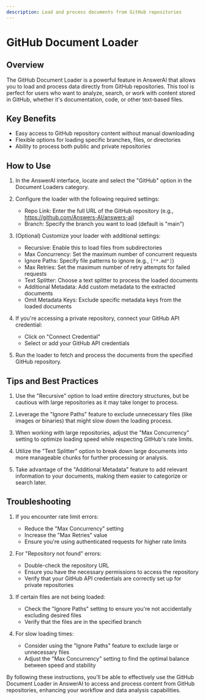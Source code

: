 ```yaml
---
description: Load and process documents from GitHub repositories
---
```


# GitHub Document Loader

## Overview

The GitHub Document Loader is a powerful feature in AnswerAI that allows you to load and process data directly from GitHub repositories. This tool is perfect for users who want to analyze, search, or work with content stored in GitHub, whether it's documentation, code, or other text-based files.

## Key Benefits

- Easy access to GitHub repository content without manual downloading
- Flexible options for loading specific branches, files, or directories
- Ability to process both public and private repositories

## How to Use

1. In the AnswerAI interface, locate and select the "GitHub" option in the Document Loaders category.

<!-- TODO: Screenshot of the GitHub loader option in the AnswerAI interface -->

2. Configure the loader with the following required settings:
   - Repo Link: Enter the full URL of the GitHub repository (e.g., <https://github.com/Answers-AI/answers-ai>)
   - Branch: Specify the branch you want to load (default is "main")

3. (Optional) Customize your loader with additional settings:
   - Recursive: Enable this to load files from subdirectories
   - Max Concurrency: Set the maximum number of concurrent requests
   - Ignore Paths: Specify file patterns to ignore (e.g., `["*.md"]`)
   - Max Retries: Set the maximum number of retry attempts for failed requests
   - Text Splitter: Choose a text splitter to process the loaded documents
   - Additional Metadata: Add custom metadata to the extracted documents
   - Omit Metadata Keys: Exclude specific metadata keys from the loaded documents

4. If you're accessing a private repository, connect your GitHub API credential:
   - Click on "Connect Credential"
   - Select or add your GitHub API credentials

<!-- TODO: Screenshot of the credential connection process -->

5. Run the loader to fetch and process the documents from the specified GitHub repository.

## Tips and Best Practices

1. Use the "Recursive" option to load entire directory structures, but be cautious with large repositories as it may take longer to process.

2. Leverage the "Ignore Paths" feature to exclude unnecessary files (like images or binaries) that might slow down the loading process.

3. When working with large repositories, adjust the "Max Concurrency" setting to optimize loading speed while respecting GitHub's rate limits.

4. Utilize the "Text Splitter" option to break down large documents into more manageable chunks for further processing or analysis.

5. Take advantage of the "Additional Metadata" feature to add relevant information to your documents, making them easier to categorize or search later.

## Troubleshooting

1. If you encounter rate limit errors:
   - Reduce the "Max Concurrency" setting
   - Increase the "Max Retries" value
   - Ensure you're using authenticated requests for higher rate limits

2. For "Repository not found" errors:
   - Double-check the repository URL
   - Ensure you have the necessary permissions to access the repository
   - Verify that your GitHub API credentials are correctly set up for private repositories

3. If certain files are not being loaded:
   - Check the "Ignore Paths" setting to ensure you're not accidentally excluding desired files
   - Verify that the files are in the specified branch

4. For slow loading times:
   - Consider using the "Ignore Paths" feature to exclude large or unnecessary files
   - Adjust the "Max Concurrency" setting to find the optimal balance between speed and stability

By following these instructions, you'll be able to effectively use the GitHub Document Loader in AnswerAI to access and process content from GitHub repositories, enhancing your workflow and data analysis capabilities.
